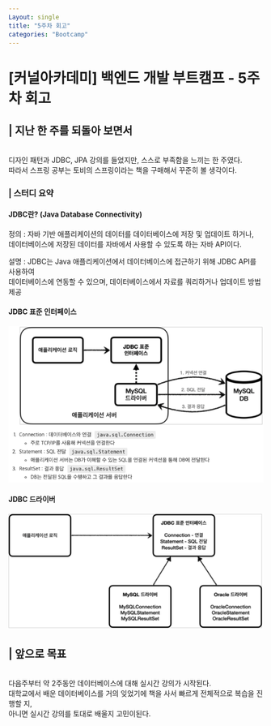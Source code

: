 ```yaml
---
Layout: single
title: "5주차 회고"
categories: "Bootcamp"
---
```


# [커널아카데미] 백엔드 개발 부트캠프 - 5주차 회고

## | 지난 한 주를 되돌아 보면서

<br>
디자인 패턴과 JDBC, JPA 강의를 들었지만, 스스로 부족함을 느끼는 한 주였다. <br>
따라서 스프링 공부는 토비의 스프링이라는 책을 구매해서 꾸준히 볼 생각이다. <br>

### | 스터디 요약 ###

#### JDBC란? (Java Database Connectivity)

정의 : 자바 기반 애플리케이션의 데이터를 데이터베이스에 저장 및 업데이트 하거나, <br>
데이터베이스에 저장된 데이터를 자바에서 사용할 수 있도록 하는 자바 API이다.

설명 : JDBC는 Java 애플리케이션에서 데이터베이스에 접근하기 위해 JDBC API를 사용하여 <br>
데이터베이스에 연동할 수 있으며, 데이터베이스에서 자료를 쿼리하거나 업데이트 방법 제공 

#### JDBC 표준 인터페이스
![JDBC interface](/assets/images/JDBC%20interface)


#### JDBC 드라이버
![JDBC driver.png](/assets/images/JDBC%20driver.png)

## | 앞으로 목표

<br>
다음주부터 약 2주동안 데이터베이스에 대해 실시간 강의가 시작된다.<br>
대학교에서 배운 데이터베이스를 거의 잊었기에 책을 사서 빠르게 전체적으로 복습을 진행할 지,<br>
아니면 실시간 강의를 토대로 배울지 고민이된다.